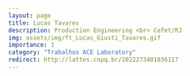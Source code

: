 ```yaml
---
layout: page
title: Lucas Tavares
description: Production Engineering <br> Cefet/RJ
img: assets/img/ft_Lucas_Giusti_Tavares.gif
importance: 1
category: "Trabalhos ACE Laboratory"
redirect: http://lattes.cnpq.br/1022273401036117
---
```


